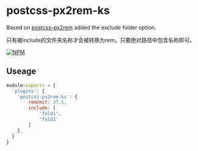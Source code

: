 # postcss-px2rem-ks

Based on [postcss-px2rem](https://www.npmjs.com/package/postcss-px2rem) added the exclude folder option.

只有被include的文件夹名称才会被转换为rem，只要绝对路径中包含名称即可。

[![NPM](https://nodei.co/npm/postcss-px2rem-ks.png?downloads=true&downloadRank=true&stars=true)](https://nodei.co/npm/postcss-px2rem-ks/)

## Useage
```javascript
module.exports = {
  'plugins': {
    'postcss-px2rem-ks': {
        remUnit: 37.5,
        include: [
            'fold1',
            'fold2'
        ]
    },
  }
}
```
